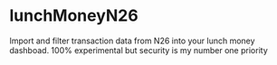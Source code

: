 # lunchMoneyN26
Import and filter transaction data from N26 into your lunch money dashboad. 100% experimental but security is my number one priority
